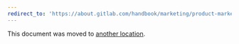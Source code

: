 ```yaml
---
redirect_to: 'https://about.gitlab.com/handbook/marketing/product-marketing/roles-personas/'
---
```


This document was moved to [another location](https://about.gitlab.com/handbook/marketing/product-marketing/roles-personas/).

<!-- This redirect file can be deleted after February 1, 2021. -->
<!-- Before deletion, see: https://docs.gitlab.com/ee/development/documentation/#move-or-rename-a-page -->
